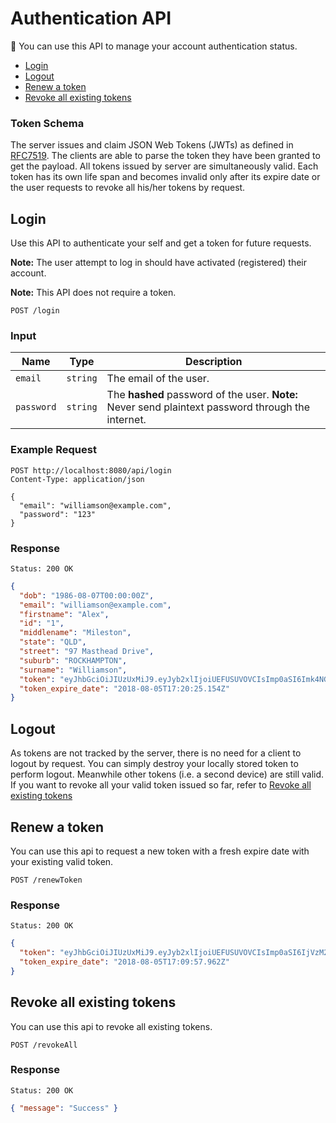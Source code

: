 # Authentication API

You can use this API to manage your account authentication status.

<!-- @import "[TOC]" {cmd="toc" depthFrom=2 depthTo=2 orderedList=false} -->
<!-- code_chunk_output -->

* [Login](#login)
* [Logout](#logout)
* [Renew a token](#renew-a-token)
* [Revoke all existing tokens](#revoke-all-existing-tokens)

<!-- /code_chunk_output -->

### Token Schema
The server issues and claim JSON Web Tokens (JWTs) as defined in [RFC7519](https://tools.ietf.org/html/rfc7519). The clients are able to parse the token they have been granted to get the payload. All tokens issued by server are simultaneously valid. Each token has its own life span and becomes invalid only after its expire date or the user requests to revoke all his/her tokens by request.

## Login

Use this API to authenticate your self and get a token for future requests.

**Note:** The user attempt to log in should have activated (registered) their account.

**Note:** This API does not require a token.

    POST /login

### Input

Name  | Type  | Description
----- | ----- | -----------
`email`  | `string`    | The email of the user.
`password` |	`string`    | The **hashed** password of the user. **Note:** Never send plaintext password through the internet.

### Example Request

```http
POST http://localhost:8080/api/login
Content-Type: application/json

{
  "email": "williamson@example.com",
  "password": "123"
}
```

### Response

    Status: 200 OK

```json
{
  "dob": "1986-08-07T00:00:00Z",
  "email": "williamson@example.com",
  "firstname": "Alex",
  "id": "1",
  "middlename": "Mileston",
  "state": "QLD",
  "street": "97 Masthead Drive",
  "suburb": "ROCKHAMPTON",
  "surname": "Williamson",
  "token": "eyJhbGciOiJIUzUxMiJ9.eyJyb2xlIjoiUEFUSUVOVCIsImp0aSI6Imk4NGJ0NW9mYTFkYzg4M2NrMGZiNWIzYm44IiwiZXhwIjoxNTMzNDg5NjI1LCJpYXQiOjE1MzM0MDMyMjUsInN1YiI6IjEifQ.DhObZjRVEGH-DcBoa_6t0RwNk_Pz5eUz8e1Ur5Z-PoAAihi8TdUtWV5Lc0rhW1DodX1kKp5VJ7AchVKQOHohHw",
  "token_expire_date": "2018-08-05T17:20:25.154Z"
}
```

## Logout

As tokens are not tracked by the server, there is no need for a client to logout by request. You can simply destroy your locally stored token to perform logout. Meanwhile other tokens (i.e. a second device) are still valid. If you want to revoke all your valid token issued so far, refer to [Revoke all existing tokens](#revoke-all-existing-tokens)

## Renew a token

You can use this api to request a new token with a fresh expire date with your existing valid token.

    POST /renewToken

### Response

    Status: 200 OK

```json
{
  "token": "eyJhbGciOiJIUzUxMiJ9.eyJyb2xlIjoiUEFUSUVOVCIsImp0aSI6IjVzM2M1azI1OGdodmgxYmZ1dmFxdWdzOW9iIiwiZXhwIjoxNTMzNDg4OTk3LCJpYXQiOjE1MzM0MDI1OTcsInN1YiI6IjEifQ.QiCE9mrcyJejDVtaUpFQDURcdgHhXRtyVeLGlcptUnWk1-hPGqWmKqQR4rYycl2aphxl9Q3KacYl-DuVlB3Q3g",
  "token_expire_date": "2018-08-05T17:09:57.962Z"
}
```

## Revoke all existing tokens

You can use this api to revoke all existing tokens.

    POST /revokeAll

### Response

    Status: 200 OK

```json
{ "message": "Success" }
```
